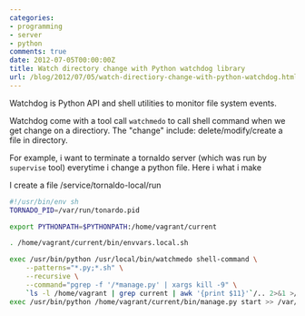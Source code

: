 ```yaml
---
categories:
- programming
- server
- python
comments: true
date: 2012-07-05T00:00:00Z
title: Watch directory change with Python watchdog library
url: /blog/2012/07/05/watch-directiory-change-with-python-watchdog.html
---
```


Watchdog is Python API and shell utilities to monitor file system events.

Watchdog come with a tool call `watchmedo` to call shell command
when we get change on a directiory.
The "change" include: delete/modify/create a file in directory.

<!--more-->

For example, i want to terminate a tornaldo server (which was run by `supervise` tool)
everytime i change a python file. Here i what i make

I create a file /service/tornaldo-local/run

```bash
#!/usr/bin/env sh
TORNADO_PID=/var/run/tonardo.pid

export PYTHONPATH=$PYTHONPATH:/home/vagrant/current

. /home/vagrant/current/bin/envvars.local.sh

exec /usr/bin/python /usr/local/bin/watchmedo shell-command \
    --patterns="*.py;*.sh" \
    --recursive \
    --command="pgrep -f '/*manage.py' | xargs kill -9" \
    `ls -l /home/vagrant | grep current | awk '{print $11}'`/.. 2>&1 >/dev/null &
exec /usr/bin/python /home/vagrant/current/bin/manage.py start >> /var/log/tornado/tornado-local.log 2>&1

```
